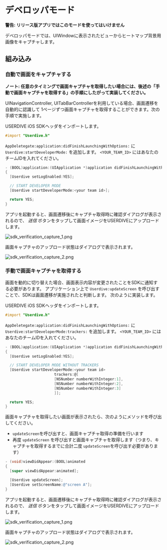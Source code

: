 # デベロッパモード

**警告: リリース版アプリではこのモードを使ってはいけません**

デベロッパモードでは、UIWindowに表示されたビューからヒートマップ背景用画像をキャプチャします。


## 組み込み

### 自動で画面をキャプチャする

**ノート: 任意のタイミングで画面キャプチャを取得したい場合には、後述の「手動で画面キャプチャを取得する」の手順にしたがって実装してください。**

UINavigationController, UITabBarControllerを利用している場合、画面遷移を自動的に認識して
1ページずつ画面キャプチャを取得することができます。次の手順で実施します。

USERDIVE iOS SDKヘッダをインポートします。

```objectivec
#import "Userdive.h"
```

`AppDeletegate:application:didFinishLaunchingWithOptions:` に `Userdive:startDeveloperMode:` を追加します。 `<YOUR_TEAM_ID>` にはあなたのチームIDを入れてください。

```objectivec
- (BOOL)application:(UIApplication *)application didFinishLaunchingWithOptions:(NSDictionary *)launchOptions
{
  [Userdive setLogEnabled:YES];

  // START DEVELOPER MODE
  [Userdive startDeveloperMode:<your team id>];

  return YES;
}
```

アプリを起動すると、画面遷移後にキャプチャ取得時に確認ダイアログが表示されるので、
*送信* ボタンをタップして画面イメージをUSERDIVEにアップロードします。

![sdk_verification_capture_1.png](./files/sdk_verification_capture_1.png)

画面キャプチャのアップロード状態はダイアログで表示されます。

![sdk_verification_capture_2.png](./files/sdk_verification_capture_2.png)


### 手動で画面キャプチャを取得する

画面を動的に切り替えた場合、画面表示内容が変更されたことをSDKに通知する必要があります。
アプリケーション上で `Userdive:updateScreen` を呼び出すことで、SDKは画面遷移が実施されたと判断します。
次のように実装します。

USERDIVE iOS SDKヘッダをインポートします。

```objectivec
#import "Userdive.h"
```

`AppDeletegate:application:didFinishLaunchingWithOptions:` に `Userdive:startDeveloperMode:trackers:` を追加します。
`<YOUR_TEAM_ID>` にはあなたのチームIDを入れてください。

```objectivec
- (BOOL)application:(UIApplication *)application didFinishLaunchingWithOptions:(NSDictionary *)launchOptions
{
  [Userdive setLogEnabled:YES];

  // START DEVELOPER MODE WITHOUT TRACKERS
  [Userdive startDeveloperMode:<your team id>
                      trackers:@[
                      [NSNumber numberWithInteger:1],
                      [NSNumber numberWithInteger:2],
                      [NSNumber numberWithInteger:3]
                      ]];

  return YES;
}
```

画面キャプチャを取得したい画面が表示されたら、次のようにメソッドを呼び出してください。

- `updateScreen`を呼び出すと、画面キャプチャ取得の準備を行います
- 再度 `updateScreen` を呼び出すと画面キャプチャを取得します（つまり、キャプチャを取得するまでに合計二度 `updateScreen`を呼び出す必要があります）

```objectivec
- (void)viewDidAppear:(BOOL)animated
{
  [super viewDidAppear:animated];

  [Userdive updateScreen];
  [Userdive setScreenName:@"screen A"];
}
```

アプリを起動すると、画面遷移後にキャプチャ取得時に確認ダイアログが表示されるので、
*送信* ボタンをタップして画面イメージをUSERDIVEにアップロードします。

![sdk_verification_capture_1.png](./files/sdk_verification_capture_1.png)

画面キャプチャのアップロード状態はダイアログで表示されます。

![sdk_verification_capture_2.png](./files/sdk_verification_capture_2.png)
